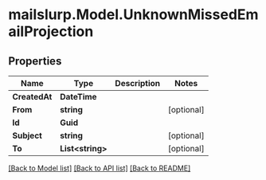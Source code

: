 # mailslurp.Model.UnknownMissedEmailProjection
## Properties

Name | Type | Description | Notes
------------ | ------------- | ------------- | -------------
**CreatedAt** | **DateTime** |  | 
**From** | **string** |  | [optional] 
**Id** | **Guid** |  | 
**Subject** | **string** |  | [optional] 
**To** | **List&lt;string&gt;** |  | [optional] 

[[Back to Model list]](../README#documentation-for-models) [[Back to API list]](../README#documentation-for-api-endpoints) [[Back to README]](../README)

